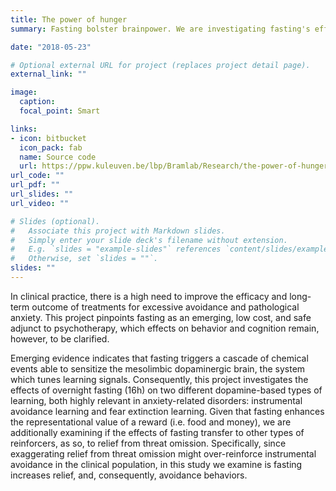 ```yaml
---
title: The power of hunger
summary: Fasting bolster brainpower. We are investigating fasting's effects on instrumental avoidance learning and error-based learning (fear extinction). 

date: "2018-05-23"

# Optional external URL for project (replaces project detail page).
external_link: ""

image:
  caption:
  focal_point: Smart

links:
- icon: bitbucket
  icon_pack: fab
  name: Source code
  url: https://ppw.kuleuven.be/lbp/Bramlab/Research/the-power-of-hunger
url_code: ""
url_pdf: ""
url_slides: ""
url_video: ""

# Slides (optional).
#   Associate this project with Markdown slides.
#   Simply enter your slide deck's filename without extension.
#   E.g. `slides = "example-slides"` references `content/slides/example-slides.md`.
#   Otherwise, set `slides = ""`.
slides: ""
---
```

In clinical practice, there is a high need to improve the efficacy and long-term outcome of treatments for excessive avoidance and pathological anxiety. This project pinpoints fasting as an emerging, low cost, and safe adjunct to psychotherapy, which effects on behavior and cognition remain, however, to be clarified. 

Emerging evidence indicates that fasting triggers a cascade of chemical events able to sensitize the mesolimbic dopaminergic brain, the system which tunes learning signals. Consequently, this project investigates the effects of overnight fasting (16h) on two different dopamine-based types of learning, both highly relevant in anxiety-related disorders: instrumental avoidance learning and fear extinction learning. Given that fasting enhances the representational value of a reward (i.e. food and money), we are additionally examining if the effects of fasting transfer to other types of reinforcers, as so, to relief from threat omission. Specifically, since exaggerating relief from threat omission might over-reinforce instrumental avoidance in the clinical population, in this study we examine is fasting increases relief, and, consequently, avoidance behaviors.
